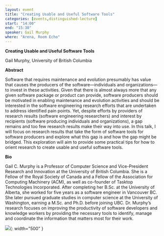 ```yaml
---
layout: event
title: "Creating Usable and Useful Software Tools"
categories: [events,distinguished-lecture]
start: "14:00"
end: "15:30"
speaker: Gail Murphy
where: "Arena, Room Echo"
---
```


**Creating Usable and Useful Software Tools**

Gail Murphy, University of British Columbia

**Abstract**

Software that requires maintenance and evolution presumably has value that causes the producers of the software—individuals and organizations—to invest in these activities. Given that there is almost always more that any given software package or product can provide, software producers should be motivated in enabling maintenance and evolution activities and should be interested in the software engineering research efforts that are undertaken to address identified pain points. Yet, despite efforts by providers of research results (software engineering researchers) and interest by recipients (software producing individuals and organizations), a gap remains and too few research results make their way into use. In this talk, I will focus on research results that take the form of software tools for software producers and explore what this gap is and how the gap might be bridged. This exploration will aim to provide some practical tips for how to orient research to create usable and useful software tools.

**Bio**

Gail C. Murphy is a Professor of Computer Science and Vice-President Research and Innovation at the University of British Columbia. She is a Fellow of the Royal Society of Canada and a Fellow of the Association for Computing Machinery (ACM), as well as co-founder of Tasktop Technologies Incorporated. After completing her B.Sc. at the University of Alberta, she worked for five years as a software engineer in Vancouver BC. She later pursued graduate studies in computer science at the University of Washington, earning a M.Sc. and Ph.D. before joining UBC. Dr. Murphy’s research focuses on improving the productivity of software developers and knowledge workers by providing the necessary tools to identify, manage and coordinate the information that matters most for their work.

![](https://www.ictopen.nl/sites/ict_open/files/styles/max_1300x1300/public/media-images/gail_murphy_website.jpg?itok=7kMVU0kN){: width="500" }